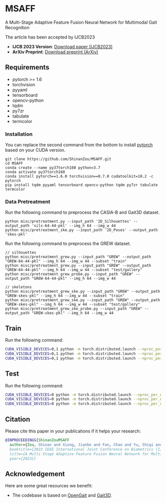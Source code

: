 # MSAFF
A Multi-Stage Adaptive Feature Fusion Neural Network for Multimodal Gait Recognition

The article has been accepted by IJCB2023
- **IJCB 2023 Version**: [Download paper (IJCB2023)]()
- **ArXiv Preprint**: [Download preprint (ArXiv)](https://arxiv.org/abs/XXXX.XXXXX)
## Requirements

- pytorch >= 1.6
- torchvision
- pyyaml
- tensorboard
- opencv-python
- tqdm
- py7zr
- tabulate
- termcolor

### Installation

You can replace the second command from the bottom to install
[pytorch](https://pytorch.org/get-started/previous-versions/#v110) 
based on your CUDA version.

```
git clone https://github.com/ShinanZou/MSAFF.git
cd MSAFF
conda create --name py37torch160 python=3.7
conda activate py37torch160
conda install pytorch==1.6.0 torchvision==0.7.0 cudatoolkit=10.2 -c pytorch
pip install tqdm pyyaml tensorboard opencv-python tqdm py7zr tabulate termcolor
```

### Data Pretreatment

Run the following command to preprocess the CASIA-B and Gait3D dataset.

```
python misc/pretreatment.py --input_path '2D_Silhouettes' --output_path 'sils-64-44-pkl' --img_h 64 --img_w 44
python misc/pretreatment_ske.py --input_path '2D_Poses' --output_path 'skes-pkl'
```

Run the following command to preprocess the GREW dataset.

```
// silhouettes
python misc/pretreatment_grew.py --input_path "GREW" --output_path "GREW-64-44-pkl" --img_h 64 --img_w 44 --subset "train"
python misc/pretreatment_grew.py --input_path "GREW" --output_path "GREW-64-44-pkl" --img_h 64 --img_w 44 --subset "test/gallery"
python misc/pretreatment_grew_probe.py --input_path "GREW" --output_path "GREW-64-44-pkl" --img_h 64 --img_w 44

// skeletons
python misc/pretreatment_grew_ske.py --input_path "GREW" --output_path "GREW-skes-pkl" --img_h 64 --img_w 44 --subset "train"
python misc/pretreatment_grew_ske.py --input_path "GREW" --output_path "GREW-skes-pkl" --img_h 64 --img_w 44 --subset "test/gallery"
python misc/pretreatment_grew_ske_probe.py --input_path "GREW" --output_path "GREW-skes-pkl" --img_h 64 --img_w 44
```

## Train

Run the following command:

```bash
CUDA_VISIBLE_DEVICES=0,1 python -m torch.distributed.launch --nproc_per_node=2 lib/main.py --cfgs ./config/MsaffGait_CasiaB.yaml --phase train
CUDA_VISIBLE_DEVICES=0,1 python -m torch.distributed.launch --nproc_per_node=2 lib/main.py --cfgs ./config/MsaffGait_Gait3D.yaml --phase train
CUDA_VISIBLE_DEVICES=0,1 python -m torch.distributed.launch --nproc_per_node=2 lib/main.py --cfgs ./config/MsaffGait_GREW.yaml --phase train
```

## Test

Run the following command:

```bash
CUDA_VISIBLE_DEVICES=0 python -m torch.distributed.launch --nproc_per_node=1 lib/main.py --cfgs ./config/MsaffGait_CasiaB.yaml --phase test
CUDA_VISIBLE_DEVICES=0 python -m torch.distributed.launch --nproc_per_node=1 lib/main.py --cfgs ./config/MsaffGait_Gait3D.yaml --phase test
CUDA_VISIBLE_DEVICES=0 python -m torch.distributed.launch --nproc_per_node=1 lib/main.py --cfgs ./config/MsaffGait_GREW.yaml --phase test
```
## Citation

Please cite this paper in your publications if it helps your research:

```BibTeX
@INPROCEEDINGS{ShinanZouMSAFF
  author={Zou, Shinan and Xiong, Jianbo and Fan, Chao and Yu, Shiqi and Tang, Jin},
  booktitle={2023 IEEE International Joint Conference on Biometrics (IJCB)}, 
  title={A Multi-Stage Adaptive Feature Fusion Neural Network for Multimodal Gait Recognition}, 
  year={2023}}
```
## Acknowledgement

Here are some great resources we benefit:

- The codebase is based on [OpenGait](https://github.com/ShiqiYu/OpenGait) and [Gait3D](https://gait3d.github.io).

